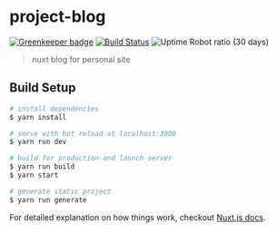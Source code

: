 # project-blog

[![Greenkeeper badge](https://badges.greenkeeper.io/ThomasAndrewMacLean/project-blog.svg)](https://greenkeeper.io/)
[![Build Status](https://travis-ci.org/ThomasAndrewMacLean/project-blog.svg?branch=master)](https://travis-ci.org/ThomasAndrewMacLean/project-blog)
![Uptime Robot ratio (30 days)](https://img.shields.io/uptimerobot/ratio/m781415234-bf216a778aca4aaac17a5718.svg)

> nuxt blog for personal site

## Build Setup

```bash
# install dependencies
$ yarn install

# serve with hot reload at localhost:3000
$ yarn run dev

# build for production and launch server
$ yarn run build
$ yarn start

# generate static project
$ yarn run generate
```

For detailed explanation on how things work, checkout [Nuxt.js docs](https://nuxtjs.org).
